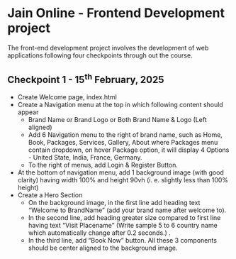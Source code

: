 # Jain Online - Frontend Development project

The front-end development project involves the development of web applications following four checkpoints through out the course.

## Checkpoint 1 - 15<sup>th</sup> February, 2025

- Create Welcome page, index.html
- Create a Navigation menu at the top in which following content should appear
  - Brand Name or Brand Logo or Both Brand Name & Logo (Left aligned)
  - Add 6 Navigation menu to the right of brand name, such as Home, Book, Packages, Services, Gallery, About where Packages menu contain dropdown, on hover Package option, it will display 4 Options - United State, India, France, Germany.
  - To the right of menus, add Login & Register Button.
- At the bottom of navigation menu, add 1 background image (with good clarity) having width 100% and height 90vh (i. e. slightly less than 100% height)
- Create a Hero Section
  - On the background image, in the first line add heading text “Welcome to BrandName” (add your brand name after welcome to).
  - In the second line, add heading greater size compared to first line having text “Visit Placename” (Write sample 5 to 6 country name which automatically change after 0.2 seconds.) .
  - In the third line, add “Book Now” button. All these 3 components should be center aligned to the background image.
